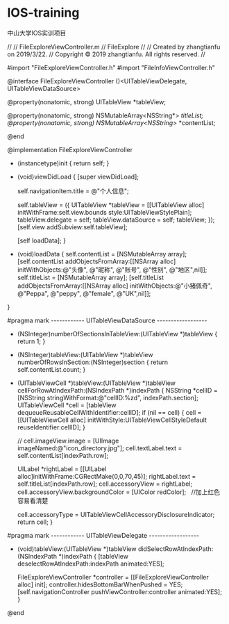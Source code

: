 # IOS-training
中山大学IOS实训项目


//
//  FileExploreViewController.m
//  FileExplore
//
//  Created by zhangtianfu on 2019/3/22.
//  Copyright © 2019 zhangtianfu. All rights reserved.
//

#import "FileExploreViewController.h"
#import "FileInfoViewController.h"

@interface FileExploreViewController ()<UITableViewDelegate, UITableViewDataSource>

@property(nonatomic, strong) UITableView *tableView;

@property(nonatomic, strong) NSMutableArray<NSString*> *titleList;
@property(nonatomic, strong) NSMutableArray<NSString*> *contentList;

@end

@implementation FileExploreViewController

- (instancetype)init {
    return self;
}

- (void)viewDidLoad {
    [super viewDidLoad];
    
    self.navigationItem.title = @"个人信息";
    
    self.tableView = ({
        UITableView *tableView = [[UITableView alloc] initWithFrame:self.view.bounds style:UITableViewStylePlain];
        tableView.delegate = self;
        tableView.dataSource = self;
        tableView;
    });
    [self.view addSubview:self.tableView];
    
    [self loadData];
}

- (void)loadData {
    self.contentList = [NSMutableArray array];
    [self.contentList addObjectsFromArray:[[NSArray alloc] initWithObjects:@"头像", @"昵称", @"账号", @"性别", @"地区",nil]];
    self.titleList = [NSMutableArray array];
    [self.titleList addObjectsFromArray:[[NSArray alloc] initWithObjects:@"小猪佩奇", @"Peppa", @"peppy", @"female", @"UK",nil]];
    
}

#pragma mark ------------ UITableViewDataSource ------------------

- (NSInteger)numberOfSectionsInTableView:(UITableView *)tableView {
    return 1;
}

- (NSInteger)tableView:(UITableView *)tableView numberOfRowsInSection:(NSInteger)section {
    return self.contentList.count;
}

- (UITableViewCell *)tableView:(UITableView *)tableView cellForRowAtIndexPath:(NSIndexPath *)indexPath {
    NSString *cellID = [NSString stringWithFormat:@"cellID:%zd", indexPath.section];
    UITableViewCell *cell = [tableView dequeueReusableCellWithIdentifier:cellID];
    if (nil == cell) {
        cell = [[UITableViewCell alloc] initWithStyle:UITableViewCellStyleDefault reuseIdentifier:cellID];
    }
    
    
    //        cell.imageView.image = [UIImage imageNamed:@"icon_directory.jpg"];
    cell.textLabel.text = self.contentList[indexPath.row];
    
    UILabel *rightLabel = [[UILabel alloc]initWithFrame:CGRectMake(0,0,70,45)];
    rightLabel.text = self.titleList[indexPath.row];
    cell.accessoryView = rightLabel;
    cell.accessoryView.backgroundColor = [UIColor redColor];   //加上红色容易看清楚
    
    cell.accessoryType = UITableViewCellAccessoryDisclosureIndicator;
    return cell;
}

#pragma mark ------------ UITableViewDelegate ------------------

- (void)tableView:(UITableView *)tableView didSelectRowAtIndexPath:(NSIndexPath *)indexPath {
    [tableView deselectRowAtIndexPath:indexPath animated:YES];
    
    FileExploreViewController *controller = [[FileExploreViewController alloc] init];
    controller.hidesBottomBarWhenPushed = YES;
    [self.navigationController pushViewController:controller animated:YES];
}


@end
